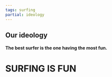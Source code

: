```yaml
---
tags: surfing
partial: ideology
---
```


## Our ideology

#### The best surfer is the one having the most fun.

# SURFING IS FUN